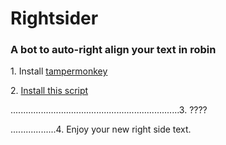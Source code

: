 <h1>Rightsider</h1>
<h3>A bot to auto-right align your text in robin</h3>
<div>
	<p>1. Install <a href="http://tampermonkey.net/">tampermonkey</a></p>
	<p>2. <a href="https://github.com/theseamusjames/rightsider/raw/master/rightsider.user.js">Install this script</a></p>
	<p>...................................................................3. ????</p>
	<p>..................4. Enjoy your new right side text.</p>
</div>
